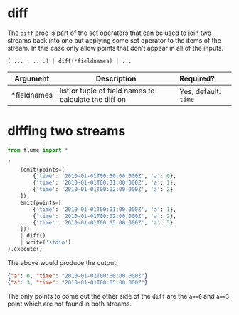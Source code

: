 # diff

The `diff` proc is part of the set operators that can be used to join two
streams back into one but applying some set operator to the items of the
stream. In this case only allow points that don't appear in all of the
inputs.

```python
( ... , ....) | diff(*fieldnames) | ...
```

Argument    | Description                                           | Required?
----------- | ----------------------------------------------------- | :---------
*fieldnames | list or tuple of field names to calculate the diff on | Yes, default: `time`


# diffing two streams

```python
from flume import *

(
    (emit(points=[
        {'time': '2010-01-01T00:00:00.000Z', 'a': 0},
        {'time': '2010-01-01T00:01:00.000Z', 'a': 1},
        {'time': '2010-01-01T00:02:00.000Z', 'a': 2}
    ]),
    emit(points=[
        {'time': '2010-01-01T00:01:00.000Z', 'a': 1},
        {'time': '2010-01-01T00:02:00.000Z', 'a': 2},
        {'time': '2010-01-01T00:05:00.000Z', 'a': 3}
    ]))
    | diff()
    | write('stdio')
).execute()
```

The above would produce the output:

```json
{"a": 0, "time": "2010-01-01T00:00:00.000Z"}
{"a": 3, "time": "2010-01-01T00:05:00.000Z"}
```

The only points to come out the other side of the `diff` are the `a==0` and
`a==3` point which are not found in both streams.
